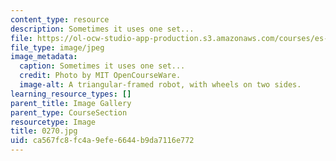 ```yaml
---
content_type: resource
description: Sometimes it uses one set...
file: https://ol-ocw-studio-app-production.s3.amazonaws.com/courses/es-293-lego-robotics-spring-2007/ca567fc8fc4a9efe6644b9da7116e772_0270.jpg
file_type: image/jpeg
image_metadata:
  caption: Sometimes it uses one set...
  credit: Photo by MIT OpenCourseWare.
  image-alt: A triangular-framed robot, with wheels on two sides.
learning_resource_types: []
parent_title: Image Gallery
parent_type: CourseSection
resourcetype: Image
title: 0270.jpg
uid: ca567fc8-fc4a-9efe-6644-b9da7116e772
---
```

